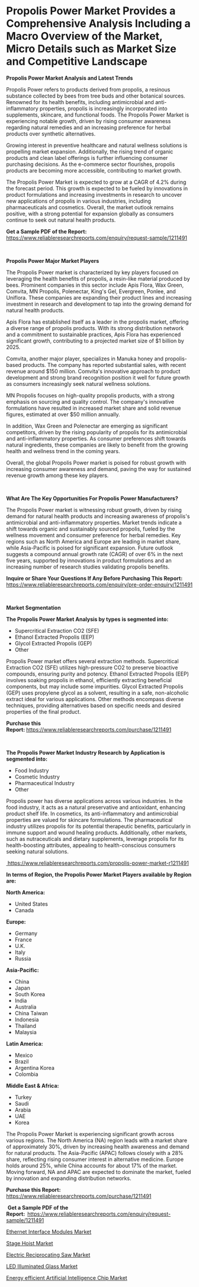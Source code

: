 <p><h1>Propolis Power Market Provides a Comprehensive Analysis Including a Macro Overview of the Market, Micro Details such as Market Size and Competitive Landscape</h1></p><p><strong>Propolis Power Market Analysis and Latest Trends</strong></p>
<p><p>Propolis Power refers to products derived from propolis, a resinous substance collected by bees from tree buds and other botanical sources. Renowned for its health benefits, including antimicrobial and anti-inflammatory properties, propolis is increasingly incorporated into supplements, skincare, and functional foods. The Propolis Power Market is experiencing notable growth, driven by rising consumer awareness regarding natural remedies and an increasing preference for herbal products over synthetic alternatives. </p><p>Growing interest in preventive healthcare and natural wellness solutions is propelling market expansion. Additionally, the rising trend of organic products and clean label offerings is further influencing consumer purchasing decisions. As the e-commerce sector flourishes, propolis products are becoming more accessible, contributing to market growth. </p><p>The Propolis Power Market is expected to grow at a CAGR of 4.2% during the forecast period. This growth is expected to be fueled by innovations in product formulations and increasing investments in research to uncover new applications of propolis in various industries, including pharmaceuticals and cosmetics. Overall, the market outlook remains positive, with a strong potential for expansion globally as consumers continue to seek out natural health products.</p></p>
<p><strong>Get a Sample PDF of the Report:&nbsp;</strong> <a href="https://www.reliableresearchreports.com/enquiry/request-sample/1211491?utm_campaign=115&utm_medium=2&utm_source=Github&utm_content=ia&utm_term=05102024&utm_id=propolis-power">https://www.reliableresearchreports.com/enquiry/request-sample/1211491</a></p>
<p>&nbsp;</p>
<p><strong>Propolis Power Major Market Players</strong></p>
<p><p>The Propolis Power market is characterized by key players focused on leveraging the health benefits of propolis, a resin-like material produced by bees. Prominent companies in this sector include Apis Flora, Wax Green, Comvita, MN Propolis, Polenectar, King's Gel, Evergreen, Ponlee, and Uniflora. These companies are expanding their product lines and increasing investment in research and development to tap into the growing demand for natural health products.</p><p>Apis Flora has established itself as a leader in the propolis market, offering a diverse range of propolis products. With its strong distribution network and a commitment to sustainable practices, Apis Flora has experienced significant growth, contributing to a projected market size of $1 billion by 2025. </p><p>Comvita, another major player, specializes in Manuka honey and propolis-based products. The company has reported substantial sales, with recent revenue around $150 million. Comvita's innovative approach to product development and strong brand recognition position it well for future growth as consumers increasingly seek natural wellness solutions.</p><p>MN Propolis focuses on high-quality propolis products, with a strong emphasis on sourcing and quality control. The company's innovative formulations have resulted in increased market share and solid revenue figures, estimated at over $50 million annually.</p><p>In addition, Wax Green and Polenectar are emerging as significant competitors, driven by the rising popularity of propolis for its antimicrobial and anti-inflammatory properties. As consumer preferences shift towards natural ingredients, these companies are likely to benefit from the growing health and wellness trend in the coming years.</p><p>Overall, the global Propolis Power market is poised for robust growth with increasing consumer awareness and demand, paving the way for sustained revenue growth among these key players.</p></p>
<p>&nbsp;</p>
<p><strong>What Are The Key Opportunities For Propolis Power Manufacturers?</strong></p>
<p><p>The Propolis Power market is witnessing robust growth, driven by rising demand for natural health products and increasing awareness of propolis's antimicrobial and anti-inflammatory properties. Market trends indicate a shift towards organic and sustainably sourced propolis, fueled by the wellness movement and consumer preference for herbal remedies. Key regions such as North America and Europe are leading in market share, while Asia-Pacific is poised for significant expansion. Future outlook suggests a compound annual growth rate (CAGR) of over 6% in the next five years, supported by innovations in product formulations and an increasing number of research studies validating propolis benefits.</p></p>
<p><strong>Inquire or Share Your Questions If Any Before Purchasing This Report:</strong> <a href="https://www.reliableresearchreports.com/enquiry/pre-order-enquiry/1211491?utm_campaign=115&utm_medium=2&utm_source=Github&utm_content=ia&utm_term=05102024&utm_id=propolis-power">https://www.reliableresearchreports.com/enquiry/pre-order-enquiry/1211491</a></p>
<p>&nbsp;</p>
<p><strong>Market Segmentation</strong></p>
<p><strong>The Propolis Power Market Analysis by types is segmented into:</strong></p>
<p><ul><li>Supercritical Extraction CO2 (SFE)</li><li>Ethanol Extracted Propolis (EEP)</li><li>Glycol Extracted Propolis (GEP)</li><li>Other</li></ul></p>
<p><p>Propolis Power market offers several extraction methods. Supercritical Extraction CO2 (SFE) utilizes high-pressure CO2 to preserve bioactive compounds, ensuring purity and potency. Ethanol Extracted Propolis (EEP) involves soaking propolis in ethanol, efficiently extracting beneficial components, but may include some impurities. Glycol Extracted Propolis (GEP) uses propylene glycol as a solvent, resulting in a safe, non-alcoholic extract ideal for various applications. Other methods encompass diverse techniques, providing alternatives based on specific needs and desired properties of the final product.</p></p>
<p><strong>Purchase this Report:&nbsp;</strong><a href="https://www.reliableresearchreports.com/purchase/1211491?utm_campaign=115&utm_medium=2&utm_source=Github&utm_content=ia&utm_term=05102024&utm_id=propolis-power">https://www.reliableresearchreports.com/purchase/1211491</a></p>
<p>&nbsp;</p>
<p><strong>The Propolis Power Market Industry Research by Application is segmented into:</strong></p>
<p><ul><li>Food Industry</li><li>Cosmetic Industry</li><li>Pharmaceutical Industry</li><li>Other</li></ul></p>
<p><p>Propolis power has diverse applications across various industries. In the food industry, it acts as a natural preservative and antioxidant, enhancing product shelf life. In cosmetics, its anti-inflammatory and antimicrobial properties are valued for skincare formulations. The pharmaceutical industry utilizes propolis for its potential therapeutic benefits, particularly in immune support and wound healing products. Additionally, other markets, such as nutraceuticals and dietary supplements, leverage propolis for its health-boosting attributes, appealing to health-conscious consumers seeking natural solutions.</p></p>
<p><a href="https://www.reliableresearchreports.com/propolis-power-market-r1211491?utm_campaign=115&utm_medium=2&utm_source=Github&utm_content=ia&utm_term=05102024&utm_id=propolis-power">&nbsp;https://www.reliableresearchreports.com/propolis-power-market-r1211491</a></p>
<p><strong>In terms of Region, the Propolis Power Market Players available by Region are:</strong></p>
<p>
    <p> <strong> North America: </strong>
        <ul>
            <li>United States</li>
            <li>Canada</li>
        </ul>
        </p> 
    <p> <strong> Europe: </strong>
        <ul>
            <li>Germany</li>
            <li>France</li>
            <li>U.K.</li>
            <li>Italy</li>
            <li>Russia</li>
        </ul>
        </p> 
    <p> <strong> Asia-Pacific: </strong>
        <ul>
            <li>China</li>
            <li>Japan</li>
            <li>South Korea</li>
            <li>India</li>
            <li>Australia</li>
            <li>China Taiwan</li>
            <li>Indonesia</li>
            <li>Thailand</li>
            <li>Malaysia</li>
        </ul>
        </p> 
    <p> <strong> Latin America: </strong>
        <ul>
            <li>Mexico</li>
            <li>Brazil</li>
            <li>Argentina Korea</li>
            <li>Colombia</li>
        </ul>
        </p> 
    <p> <strong> Middle East & Africa: </strong>
        <ul>
            <li>Turkey</li>
            <li>Saudi</li>
            <li>Arabia</li>
            <li>UAE</li>
            <li>Korea</li>
        </ul>
    </p>
    </p>
<p><p>The Propolis Power Market is experiencing significant growth across various regions. The North America (NA) region leads with a market share of approximately 30%, driven by increasing health awareness and demand for natural products. The Asia-Pacific (APAC) follows closely with a 28% share, reflecting rising consumer interest in alternative medicine. Europe holds around 25%, while China accounts for about 17% of the market. Moving forward, NA and APAC are expected to dominate the market, fueled by innovation and expanding distribution networks.</p></p>
<p><strong>Purchase this Report: </strong><a href="https://www.reliableresearchreports.com/purchase/1211491?utm_campaign=115&utm_medium=2&utm_source=Github&utm_content=ia&utm_term=05102024&utm_id=propolis-power">https://www.reliableresearchreports.com/purchase/1211491</a></p>
<p>&nbsp;<strong>Get a Sample PDF of the Report:&nbsp;&nbsp;</strong><a href="https://www.reliableresearchreports.com/enquiry/request-sample/1211491?utm_campaign=115&utm_medium=2&utm_source=Github&utm_content=ia&utm_term=05102024&utm_id=propolis-power">https://www.reliableresearchreports.com/enquiry/request-sample/1211491</a></p>
<p><strong></strong></p>
<p><p><a href="https://issuu.com/reportprime-2/docs/ethernet-interface-modules-market-s_8b714b66a1f7ce?utm_campaign=115&utm_medium=2&utm_source=Github&utm_content=ia&utm_term=05102024&utm_id=propolis-power">Ethernet Interface Modules Market</a></p><p><a href="https://www.linkedin.com/pulse/market-leaders-laggards-global-stage-hoist-trends-forecast-egoge?utm_campaign=115&utm_medium=2&utm_source=Github&utm_content=ia&utm_term=05102024&utm_id=propolis-power">Stage Hoist Market</a></p><p><a href="https://www.linkedin.com/pulse/electric-reciprocating-saw-market-size-share-analysis-growth-9bc7e?utm_campaign=115&utm_medium=2&utm_source=Github&utm_content=ia&utm_term=05102024&utm_id=propolis-power">Electric Reciprocating Saw Market</a></p><p><a href="https://github.com/BesaLoshi2000/Market-Research-Report-List-1/blob/main/led-illuminated-glass-market.md?utm_campaign=115&utm_medium=2&utm_source=Github&utm_content=ia&utm_term=05102024&utm_id=propolis-power">LED Illuminated Glass Market</a></p><p><a href="https://issuu.com/reportprime-2/docs/energy-efficient-artificial-intelli_e2166a2cd45e86?utm_campaign=115&utm_medium=2&utm_source=Github&utm_content=ia&utm_term=05102024&utm_id=propolis-power">Energy efficient Artificial Intelligence Chip Market</a></p></p>